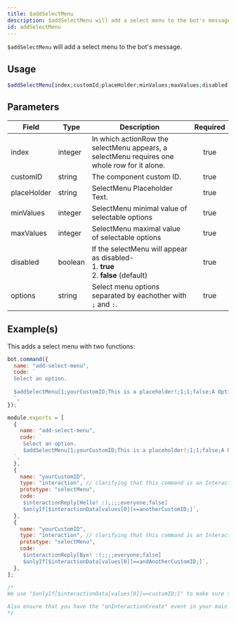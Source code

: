 ```yaml
---
title: $addSelectMenu
description: $addSelectMenu will add a select menu to the bot's message.
id: addSelectMenu
---
```


`$addSelectMenu` will add a select menu to the bot's message.

## Usage

```php
$addSelectMenu[index;customId;placeHolder;minValues;maxValues;disabled?;label:description:value:default?:emoji?;...]
```

## Parameters

| Field       | Type    | Description                                                                                  | Required |
| ----------- | ------- | -------------------------------------------------------------------------------------------- | :------: |
| index       | integer | In which actionRow the selectMenu appears, a selectMenu requires one whole row for it alone. |   true   |
| customID    | string  | The component custom ID.                                                                     |   true   |
| placeHolder | string  | SelectMenu Placeholder Text.                                                                 |   true   |
| minValues   | integer | SelectMenu minimal value of selectable options                                               |   true   |
| maxValues   | integer | SelectMenu maximal value of selectable options                                               |   true   |
| disabled    | boolean | If the selectMenu will appear as disabled- <br /> 1. **true** <br /> 2. **false** (default)  |   true   |
| options     | string  | Select menu options separated by eachother with `;` and `:`.                                 |   true   |

## Example(s)

This adds a select menu with two functions:

```javascript
bot.command({
  name: "add-select-menu",
  code: `
  Select an option.
  
  $addSelectMenu[1;yourCustomID;This is a placeholder!;1;1;false;A Option:Description of option B:anotherCustomID:false;B Option:Description of option B:andAnotherCustomID:true]
  `,
});

module.exports = [
  {
    name: "add-select-menu",
    code: `
     Select an option.
     $addSelectMenu[1;yourCustomID;This is a placeholder!;1;1;false;A Option:Description of option B:anotherCustomID:false;B Option:Description of option B:andAnotherCustomID:true]
  `,
  },
  {
    name: "yourCustomID",
    type: "interaction", // clarifying that this command is an Interaction
    prototype: "selectMenu",
    code: `
     $interactionReply[Hello! :);;;;everyone;false]
     $onlyIf[$interactionData[values[0]]==anotherCustomID;]`,
  },
  {
    name: "yourCustomID",
    type: "interaction", // clarifying that this command is an Interaction
    prototype: "selectMenu",
    code: `
     $interactionReply[Bye! :(;;;;everyone;false]
     $onlyIf[$interactionData[values[0]]==andAnotherCustomID;]`,
  },
];

/* 
We use "$onlyIf[$interactionData[values[0]]==customID;]" to make sure this only will be triggered for the according select menu option.

Also ensure that you have the "onInteractionCreate" event in your main file (index.js in most cases).
*/
```

[dp]: https://discord.com/developers/docs/interactions/message-components#button-object-button-styles
